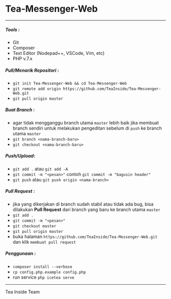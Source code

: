 # Tea-Messenger-Web
---
##### Tools :
- Git
- Composer
- Text Editor (Nodepad++, VSCode, Vim, etc)
- PHP v.7.x

##### Pull/Menarik Repositori :
- `git init Tea-Messenger-Web && cd Tea-Messenger-Web`
- `git remote add origin https://github.com/TeaInside/Tea-Messenger-Web.git`
- `git pull origin master`

##### Buat Branch :
- agar tidak mengganggu branch utama `master` lebih baik jika membuat branch sendiri untuk melakukan pengeditan sebelum di `push` ke branch utama `master`
- `git branch <nama-branch-baru>`
- `git checkout <nama-branch-baru>`

##### Push/Upload:
- `git add .` atau `git add -A`
- `git commit -m "<pesan>"` contoh `git commit -m "bagusin header"`
- `git push` atau `git push origin <nama-branch>`

##### Pull Request :
- jika yang dikerjakan di branch sudah stabil atau tidak ada bug, bisa dilakukan <b>Pull Request</b> dari branch yang baru ke branch utama `master`
- `git add .`
- `git commit -m "<pesan>"`
- `git checkout master`
- `git pull origin master`
- buka halaman `https://github.com/TeaInside/Tea-Messenger-Web.git` dan klik `membuat pull request`

##### Penggunaan :
- `composer install --verbose`
- `cp config.php.example config.php`
- run service `php icetea serve`

---
Tea Inside Team